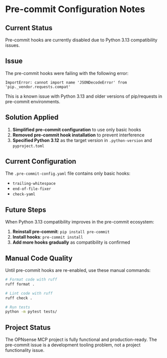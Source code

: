 # Pre-commit Configuration Notes

## Current Status
Pre-commit hooks are currently disabled due to Python 3.13 compatibility issues.

## Issue
The pre-commit hooks were failing with the following error:
```
ImportError: cannot import name 'JSONDecodeError' from 'pip._vendor.requests.compat'
```

This is a known issue with Python 3.13 and older versions of pip/requests in pre-commit environments.

## Solution Applied
1. **Simplified pre-commit configuration** to use only basic hooks
2. **Removed pre-commit hook installation** to prevent interference
3. **Specified Python 3.12** as the target version in `.python-version` and `pyproject.toml`

## Current Configuration
The `.pre-commit-config.yaml` file contains only basic hooks:
- `trailing-whitespace`
- `end-of-file-fixer` 
- `check-yaml`

## Future Steps
When Python 3.13 compatibility improves in the pre-commit ecosystem:

1. **Reinstall pre-commit**: `pip install pre-commit`
2. **Install hooks**: `pre-commit install`
3. **Add more hooks gradually** as compatibility is confirmed

## Manual Code Quality
Until pre-commit hooks are re-enabled, use these manual commands:

```bash
# Format code with ruff
ruff format .

# Lint code with ruff
ruff check .

# Run tests
python -m pytest tests/
```

## Project Status
The OPNsense MCP project is fully functional and production-ready. The pre-commit issue is a development tooling problem, not a project functionality issue.
